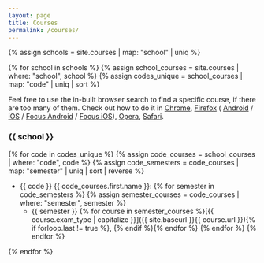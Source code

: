 ```yaml
---
layout: page
title: Courses
permalink: /courses/
---
```


{% assign schools = site.courses | map: "school" | uniq %}

{% for school in schools %}
{% assign school_courses = site.courses | where: "school", school %}
{% assign codes_unique = school_courses | map: "code" | uniq | sort %}

Feel free to use the in-built browser search to find a specific course, if there are too many of them. Check out how to do it in
[Chrome](https://support.google.com/chrome/answer/95440?hl=en&co=GENIE.Platform%3DDesktop#zippy=%2Csearch-within-a-page),
[Firefox](https://support.mozilla.org/en-US/kb/search-contents-current-page-text-or-links) (
[Android](https://support.mozilla.org/en-US/kb/how-use-find-page-firefox-android) /
[iOS](https://support.mozilla.org/en-US/kb/search-within-web-page-firefox-ios) /
[Focus Android](https://support.mozilla.org/en-US/kb/find-words-page-firefox-focus-android) /
[Focus iOS](https://support.mozilla.org/en-US/kb/find-words-page-firefox-focus-ios)),
[Opera](https://help.opera.com/en/opera36/browse-the-web/),
[Safari](https://appleinsider.com/articles/21/04/09/how-to-search-website-content-from-within-safari).

### {{ school }}

{% for code in codes_unique %}
{% assign code_courses = school_courses | where: "code", code %}
{% assign code_semesters = code_courses | map: "semester" | uniq | sort | reverse %}
- {{ code }} {{ code_courses.first.name }}:
    {% for semester in code_semesters %}
    {% assign semester_courses = code_courses | where: "semester", semester %}
    - {{ semester }} {% for course in semester_courses %}[{{ course.exam_type | capitalize }}]({{ site.baseurl }}{{ course.url }}){% if forloop.last != true %}, {% endif %}{% endfor %}
    {% endfor %}
{% endfor %}

{% endfor %}
